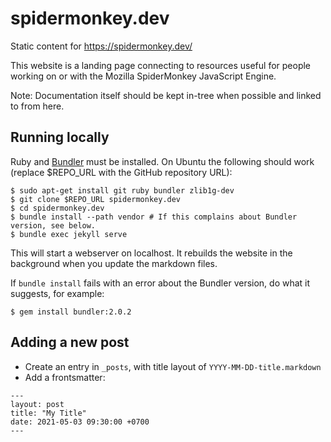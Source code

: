 # spidermonkey.dev

Static content for https://spidermonkey.dev/

This website is a landing page connecting to resources useful for people working on or with the Mozilla SpiderMonkey JavaScript Engine.

Note: Documentation itself should be kept in-tree when possible and linked to from here.

## Running locally

Ruby and [Bundler](https://bundler.io/) must be installed. On Ubuntu the following
should work (replace $REPO_URL with the GitHub repository URL):

```
$ sudo apt-get install git ruby bundler zlib1g-dev
$ git clone $REPO_URL spidermonkey.dev
$ cd spidermonkey.dev
$ bundle install --path vendor # If this complains about Bundler version, see below.
$ bundle exec jekyll serve
```

This will start a webserver on localhost. It rebuilds the website in the background
when you update the markdown files.

If `bundle install` fails with an error about the Bundler version, do what it suggests,
for example:

```
$ gem install bundler:2.0.2
```

## Adding a new post

- Create an entry in `_posts`, with title layout of `YYYY-MM-DD-title.markdown`
- Add a frontsmatter:

```
---
layout: post
title: "My Title"
date: 2021-05-03 09:30:00 +0700
---
```
